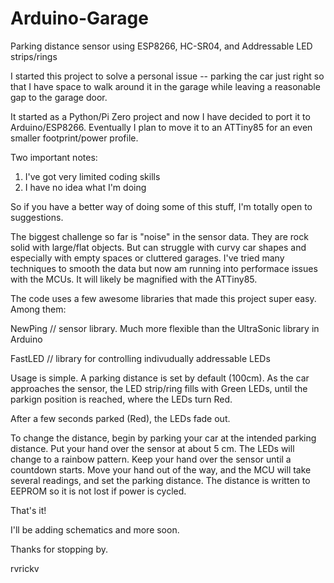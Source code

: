 # Arduino-Garage
Parking distance sensor using ESP8266, HC-SR04, and Addressable LED strips/rings 

I started this project to solve a personal issue -- parking the car just right so that I have space to walk around it in the garage while leaving a reasonable gap to the garage door. 

It started as a Python/Pi Zero project and now I have decided to port it to Arduino/ESP8266. Eventually I plan to move it to an ATTiny85 for an even smaller footprint/power profile. 

Two important notes:
1) I've got very limited coding skills
2) I have no idea what I'm doing

So if you have a better way of doing some of this stuff, I'm totally open to suggestions.

The biggest challenge so far is "noise" in the sensor data. They are rock solid with large/flat objects. But can struggle with curvy car shapes and especially with empty spaces or cluttered garages. I've tried many techniques to smooth the data but now am running into performace issues with the MCUs. It will likely be magnified with the ATTiny85.

The code uses a few awesome libraries that made this project super easy. Among them:

NewPing   // sensor library. Much more flexible than the UltraSonic library in Arduino

FastLED   // library for controlling indivudually addressable LEDs

Usage is simple. A parking distance is set by default (100cm). As the car approaches the sensor, the LED strip/ring fills with Green LEDs, until the parkign position is reached, where the LEDs turn Red. 

After a few seconds parked (Red), the LEDs fade out. 

To change the distance, begin by parking your car at the intended parking distance. Put your hand over the sensor at about 5 cm. The LEDs will change to a rainbow pattern. Keep your hand over the sensor until a countdown starts. Move your hand out of the way, and the MCU will take several readings, and set the parking distance. The distance is written to EEPROM so it is not lost if power is cycled. 

That's it! 

I'll be adding schematics and more soon. 

Thanks for stopping by. 

rvrickv
